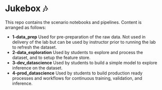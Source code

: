 # Jukebox 🎶

This repo contains the scenario notebooks and pipelines. Content is arranged as follows:

- **1-data_prep** Used for pre-preparation of the raw data. Not used in delivery of the lab but can be used by instructor prior to running the lab to refresh the dataset.
- **2-data_exploration** Used by students to explore and process the dataset, and to setup the feature store.
- **3-dev_datascience** Used by students to build a simple model to explore inference on the dataset.
- **4-prod_datascience** Used by students to build production ready processes and workflows for continuous training, validation, and inference.



